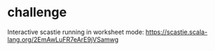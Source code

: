 # challenge

Interactive scastie running in worksheet mode:
https://scastie.scala-lang.org/2EmAwLuFR7eArE9jVSamwg
